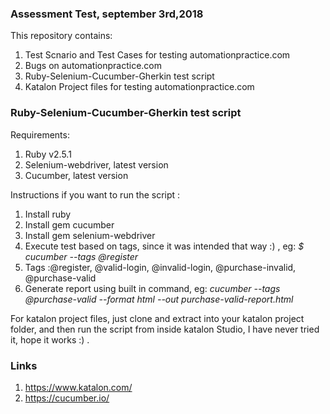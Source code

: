 ### Assessment Test, september 3rd,2018
This repository contains:
1. Test Scnario and Test Cases for testing automationpractice.com
2. Bugs on automationpractice.com
3. Ruby-Selenium-Cucumber-Gherkin test script
4. Katalon Project files for testing automationpractice.com

### Ruby-Selenium-Cucumber-Gherkin test script
Requirements:
1. Ruby v2.5.1
2. Selenium-webdriver, latest version
3. Cucumber, latest version

Instructions if you want to run the script :
1. Install ruby
2. Install gem cucumber
3. Install gem selenium-webdriver
4. Execute test based on tags, since it was intended that way :) , eg: *$ cucumber --tags @register*
5. Tags :@register, @valid-login, @invalid-login, @purchase-invalid, @purchase-valid
6. Generate report using built in command, eg: *cucumber --tags @purchase-valid --format html --out purchase-valid-report.html*

For katalon project files, just clone and extract into your katalon project folder, and then run the script from inside katalon Studio, I have never tried it, hope it works :) .

### Links
1. https://www.katalon.com/
2. https://cucumber.io/





